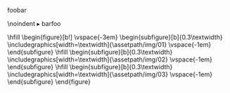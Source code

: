 foobar

\noindent $\blacktriangleright$ barfoo

\hfill
\begin{figure}[b!]
\vspace{-3em}
    \begin{subfigure}[b]{0.3\textwidth}
        \includegraphics[width=\textwidth]{\assetpath/img/01}
        \vspace{-1em}
    \end{subfigure}
    \hfill
    \begin{subfigure}[b]{0.3\textwidth}
        \includegraphics[width=\textwidth]{\assetpath/img/02}
        \vspace{-1em}
    \end{subfigure}
    \hfill
     \begin{subfigure}[b]{0.3\textwidth}
         \includegraphics[width=\textwidth]{\assetpath/img/03}
         \vspace{-1em}
     \end{subfigure}
\end{figure}
